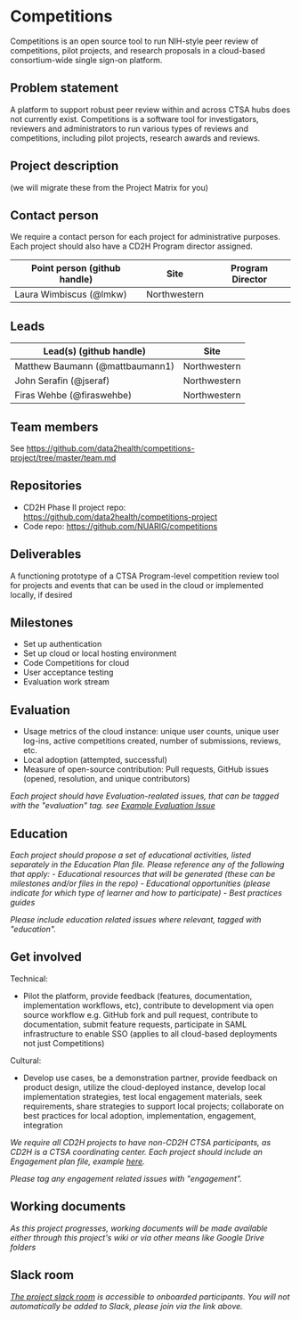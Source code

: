 # Competitions
Competitions is an open source tool to run NIH-style peer review of competitions, pilot projects, and research proposals in a cloud-based consortium-wide single sign-on platform.

## Problem statement
A platform to support robust peer review within and across CTSA hubs does not currently exist. Competitions is a software tool for investigators, reviewers and administrators to run various types of reviews and competitions, including pilot projects, research awards and reviews.

## Project description
(we will migrate these from the Project Matrix for you)


## Contact person

We require a contact person for each project for administrative purposes. Each project should also have a CD2H Program director assigned.

Point person (github handle) | Site | Program Director
----------|--------------|---------------
Laura Wimbiscus (@lmkw) | Northwestern | 

## Leads  

Lead(s) (github handle) | Site
----------|--------------|
Matthew Baumann (@mattbaumann1) | Northwestern 
John Serafin (@jseraf) | Northwestern
Firas Wehbe (@firaswehbe) | Northwestern


## Team members 

See https://github.com/data2health/competitions-project/tree/master/team.md

## Repositories

- CD2H Phase II project repo: https://github.com/data2health/competitions-project
- Code repo: https://github.com/NUARIG/competitions

## Deliverables
A functioning prototype of a CTSA Program-level competition review tool for projects and events that can be used in the cloud or implemented locally, if desired


## Milestones 
- Set up authentication
- Set up cloud or local hosting environment
- Code Competitions for cloud
- User acceptance testing
- Evaluation work stream

## Evaluation
- Usage metrics of the cloud instance: unique user counts, unique user log-ins, active competitions created, number of submissions, reviews, etc.
- Local adoption (attempted, successful)
- Measure of open-source contribution: Pull requests, GitHub issues (opened, resolution, and unique contributors)


*Each project should have Evaluation-realated issues, that can be tagged with the "evaluation" tag. see [Example Evaluation Issue](https://github.com/data2health/project-repo-template/issues/5)*

## Education
*Each project should propose a set of educational activities, listed separately in the Education Plan file.*
*Please reference any of the following that apply:*
*- Educational resources that will be generated (these can be milestones and/or files in the repo)*
*- Educational opportunities (please indicate for which type of learner and how to participate)*
*- Best practices guides*

*Please include education related issues where relevant, tagged with "education".*

## Get involved
Technical:
- Pilot the platform, provide feedback (features, documentation, implementation workflows, etc), contribute to development via open source workflow e.g. GitHub fork and pull request, contribute to documentation, submit feature requests, participate in SAML  infrastructure to enable SSO (applies to all cloud-based deployments not just Competitions)

Cultural:
- Develop use cases, be a demonstration partner, provide feedback on product design, utilize the cloud-deployed instance, develop local implementation strategies, test local engagement materials, seek requirements, share strategies to support local projects; collaborate on best practices for local adoption, implementation, engagement, integration


*We require all CD2H projects to have non-CD2H CTSA participants, as CD2H is a CTSA coordinating center. Each project should include an Engagement plan file, example [here](https://github.com/data2health/project-repo-template/blob/master/engagement.md).*

*Please tag any engagement related issues with "engagement".*

## Working documents
*As this project progresses, working documents will be made available either through this project's wiki or via other means like Google Drive folders*

## Slack room
*[The project slack room](https://cd2h.slack.com/messages/CG7EQ74UB/) is accessible to onboarded participants. You will not automatically be added to Slack, please join via the link above.*

